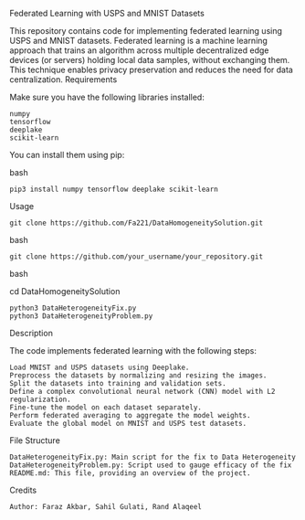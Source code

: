 Federated Learning with USPS and MNIST Datasets

This repository contains code for implementing federated learning using USPS and MNIST datasets. Federated learning is a machine learning approach that trains an algorithm across multiple decentralized edge devices (or servers) holding local data samples, without exchanging them. This technique enables privacy preservation and reduces the need for data centralization.
Requirements

Make sure you have the following libraries installed:

    numpy
    tensorflow
    deeplake
    scikit-learn

You can install them using pip:

bash

    pip3 install numpy tensorflow deeplake scikit-learn

Usage

    git clone https://github.com/Fa221/DataHomogeneitySolution.git

bash

    git clone https://github.com/your_username/your_repository.git
    
bash

cd DataHomogeneitySolution

    python3 DataHeterogeneityFix.py
    python3 DataHeterogeneityProblem.py


Description

The code implements federated learning with the following steps:

    Load MNIST and USPS datasets using Deeplake.
    Preprocess the datasets by normalizing and resizing the images.
    Split the datasets into training and validation sets.
    Define a complex convolutional neural network (CNN) model with L2 regularization.
    Fine-tune the model on each dataset separately.
    Perform federated averaging to aggregate the model weights.
    Evaluate the global model on MNIST and USPS test datasets.

File Structure

    DataHeterogeneityFix.py: Main script for the fix to Data Heterogeneity
    DataHeterogeneityProblem.py: Script used to gauge efficacy of the fix
    README.md: This file, providing an overview of the project.

Credits

    Author: Faraz Akbar, Sahil Gulati, Rand Alaqeel
